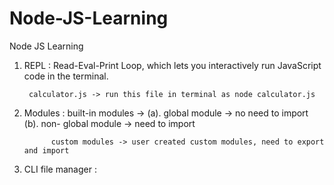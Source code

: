 # Node-JS-Learning
Node JS Learning

1. REPL : Read-Eval-Print Loop, which lets you interactively run JavaScript code in the terminal.

        calculator.js -> run this file in terminal as node calculator.js

2. Modules : built-in modules -> (a). global module -> no need to import
                                 (b). non- global module -> need to import
   
             custom modules -> user created custom modules, need to export and import

4. CLI file manager : 
